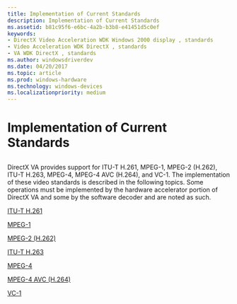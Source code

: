 ```yaml
---
title: Implementation of Current Standards
description: Implementation of Current Standards
ms.assetid: b81c95f6-e6bc-4a2b-b3b8-e41451d5c0ef
keywords:
- DirectX Video Acceleration WDK Windows 2000 display , standards
- Video Acceleration WDK DirectX , standards
- VA WDK DirectX , standards
ms.author: windowsdriverdev
ms.date: 04/20/2017
ms.topic: article
ms.prod: windows-hardware
ms.technology: windows-devices
ms.localizationpriority: medium
---
```


# Implementation of Current Standards


## <span id="ddk_implementation_of_current_standards_gg"></span><span id="DDK_IMPLEMENTATION_OF_CURRENT_STANDARDS_GG"></span>


DirectX VA provides support for ITU-T H.261, MPEG-1, MPEG-2 (H.262), ITU-T H.263, MPEG-4, MPEG-4 AVC (H.264), and VC-1. The implementation of these video standards is described in the following topics. Some operations must be implemented by the hardware accelerator portion of DirectX VA and some by the software decoder and are noted as such.

[ITU-T H.261](itu-t-h-261.md)

[MPEG-1](mpeg-1.md)

[MPEG-2 (H.262)](mpeg-2--h-262-.md)

[ITU-T H.263](itu-t-h-263.md)

[MPEG-4](mpeg-4.md)

[MPEG-4 AVC (H.264)](mpeg-4-avc--h-264-.md)

[VC-1](vc-1.md)

 

 






